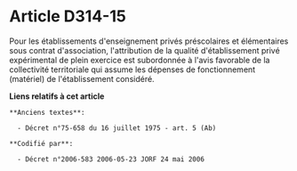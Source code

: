 # Article D314-15

Pour les établissements d'enseignement privés préscolaires et élémentaires sous contrat d'association, l'attribution de la
qualité d'établissement privé expérimental de plein exercice est subordonnée à l'avis favorable de la collectivité
territoriale qui assume les dépenses de fonctionnement (matériel) de l'établissement considéré.

**Liens relatifs à cet article**

	**Anciens textes**:

	  - Décret n°75-658 du 16 juillet 1975 - art. 5 (Ab)

	**Codifié par**:

	  - Décret n°2006-583 2006-05-23 JORF 24 mai 2006
